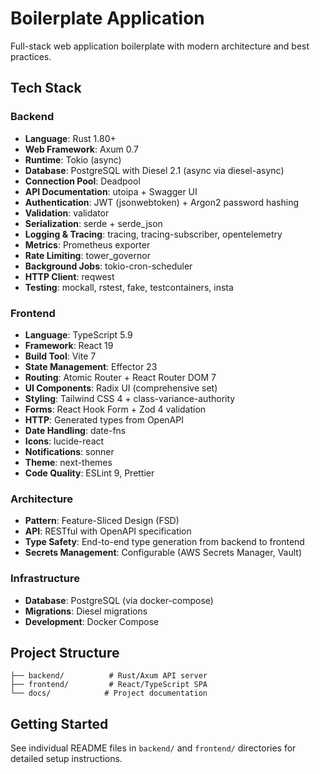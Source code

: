 # Boilerplate Application

Full-stack web application boilerplate with modern architecture and best practices.

## Tech Stack

### Backend
- **Language**: Rust 1.80+
- **Web Framework**: Axum 0.7
- **Runtime**: Tokio (async)
- **Database**: PostgreSQL with Diesel 2.1 (async via diesel-async)
- **Connection Pool**: Deadpool
- **API Documentation**: utoipa + Swagger UI
- **Authentication**: JWT (jsonwebtoken) + Argon2 password hashing
- **Validation**: validator
- **Serialization**: serde + serde_json
- **Logging & Tracing**: tracing, tracing-subscriber, opentelemetry
- **Metrics**: Prometheus exporter
- **Rate Limiting**: tower_governor
- **Background Jobs**: tokio-cron-scheduler
- **HTTP Client**: reqwest
- **Testing**: mockall, rstest, fake, testcontainers, insta

### Frontend
- **Language**: TypeScript 5.9
- **Framework**: React 19
- **Build Tool**: Vite 7
- **State Management**: Effector 23
- **Routing**: Atomic Router + React Router DOM 7
- **UI Components**: Radix UI (comprehensive set)
- **Styling**: Tailwind CSS 4 + class-variance-authority
- **Forms**: React Hook Form + Zod 4 validation
- **HTTP**: Generated types from OpenAPI
- **Date Handling**: date-fns
- **Icons**: lucide-react
- **Notifications**: sonner
- **Theme**: next-themes
- **Code Quality**: ESLint 9, Prettier

### Architecture
- **Pattern**: Feature-Sliced Design (FSD)
- **API**: RESTful with OpenAPI specification
- **Type Safety**: End-to-end type generation from backend to frontend
- **Secrets Management**: Configurable (AWS Secrets Manager, Vault)

### Infrastructure
- **Database**: PostgreSQL (via docker-compose)
- **Migrations**: Diesel migrations
- **Development**: Docker Compose

## Project Structure
```
├── backend/          # Rust/Axum API server
├── frontend/         # React/TypeScript SPA
└── docs/            # Project documentation
```

## Getting Started

See individual README files in `backend/` and `frontend/` directories for detailed setup instructions.
